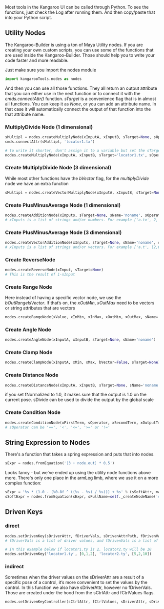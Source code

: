 Most tools in the Kangaroo UI can be called through Python. To see the functions, just check the Log after running them. And then copy/paste that into your Python script.


## Utility Nodes
The Kangaroo-Builder is using a ton of Maya Utility nodes. If you are creating your own custom scripts, you can use some of the functions that are used inside the Kangaroo-Builder. Those should help you to write your code faster and more readable.

Just make sure you import the nodes module
``` python
import kangarooTools.nodes as nodes
```

And then you can use all those functions.
They all return an output attribute that you can either use in the next function or to connect it with the *cmds.connectAttr()* function.
*sTarget* is a convenience flag that is in almost all functions. You can keep it as *None*, or you can add an attribute name. In that case it will automatically connect the output of that function into the that attribute name.

### MultiplyDivide Node (1 dimensional)
```python 
sMultipl = nodes.createMultiplyNode(xInputA, xInputB, sTarget=None, sOperation='multiply')
cmds.connectAttr(sMultipl, 'locator1.tx')

# to write it shorter, don't assign it to a variable but set the sTarget flag instead:
nodes.createMultiplyNode(xInputA, xInputB, sTarget='locator1.tx', sOperation='multiply', sName='noname')
```


### Create MultiplyDivide Node (3 dimensional)
While most other functions have the *bVector* flag,  for the *multiplyDivide* node we have an extra function
``` python
sMultipl = nodes.createVectorMultiplyNode(xInputA, xInputB, sTarget=None, sOperation='multiply', sName='noname') cmds.connectAttr(sMultipl, 'locator1.tx')
```

### Create PlusMinusAverage Node (1 dimensional)
``` python 
nodes.createAdditionNode(xInputs, sTarget=None, sName='noname', sOperation='plus')
# xInputs is a list of strings and/or numbers. For example ['a.tx', 2, 'b.ty']
```

### Create PlusMinusAverage Node (3 dimensional)
``` python 
nodes.createVectorAdditionNode(xInputs, sTarget=None, sName='noname', sOperation='plus')
# xInputs is a list of strings and/or vectors. For example ['a.t', [2,0,0], 'b.t']
```

### Create ReverseNode
``` python
nodes.createReverseNode(xInput, sTarget=None)
# This is the result of 1-xInput
```


### Create Range Node
Here instead of having a specific vector node, we use the *bOutRangeIsVector*. If that’s on, the *xOutMin*, *xOutMax* need to be vectors or string attributes that are vectors
``` python
nodes.createRangeNode(xValue, xInMin, xInMax, xOutMin, xOutMax, sName='noname', sTarget=None, bOutRangeIsVector=False)
```

### Create Angle Node
``` python
nodes.createAngleNode(xInputA, xInputB, sTarget=None, sName='noname')
```

### Create Clamp Node
``` python 
nodes.createClampNode(xInputA, xMin, xMax, bVector=False, sTarget=None)
```

### Create Distance Node
``` python 
nodes.createDistanceNode(xInputA, xInputB, sTarget=None, sName='noname', fNormalized=None, sDivide=None)
```
if you set fNormalized to 1.0, it makes sure that the output is 1.0 on the current pose. sDivide can be used to divide the output by the global scale

### Create Condition Node
``` python
nodes.createConditionNode(xFirstTerm, sOperator, xSecondTerm, xOutputTrue, xOutputFalse, sName='noname', sFullName=None, bVector=False, sTarget=None, bForce=False)
# sOperator can be '==', '<', '<=', '>=' or '!='
```

## String Expression to Nodes
There's a function that takes a spring expression and puts that into nodes.
``` python
sExpr = nodes.fromEquation('(3 + node.out) * 0.5')
```
  
Looks fancy - but we've ended up using the utility node functions above more. There's only one place in the armLeg limb, where we
use it on a more complex function:
``` python
sExpr = '%s * (1.0 - (%0.8f ^ ((%s - %s) / %s))) + %s' % (sSoftAttr, math.e, sSoftAttrRev, sDistanceNormalized, sSoftAttrSafe, sSoftAttrRev)
sSoftExpr = nodes.fromEquation(sExpr, sFullName=self._createNodeName('softIk'))
```


## Driven Keys 
### direct
``` python
nodes.setDrivenKey(sDriverAttr, fDriverVals, sDrivenAttrPath, fDrivenVals, sInTanType='clamped', sOutTanType='clamped')
# fDriverVals is a list of driver values, and fDrivenVals is a list of driven values

# In this example below if locator1.ty is 2, locator2.ty will be 10
nodes.setDrivenKey('locator1.ty', [0,1,2], 'locator2.ty', [5,2,10]) 

```
### indirect
Sometimes when the driver values on the sDriverAttr are a result of a specific pose of a control, it’s more convenient to set the values by the control.
In this function we also have sDriverAttr, however no fDriverVals. Those are created under the hood from the sCtrlAttr and fCtrlValues flags.
``` python
nodes.setDrivenKeyController(sCtrlAttr, fCtrlValues, sDriverAttr, sDrivenAttr, fDrivenVals, sInTanType='linear', sOutTanType='linear', sFullName=None)
```